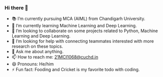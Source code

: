 ### Hi there 👋

<!--
**adipratapthakur/adipratapthakur** is a ✨ _special_ ✨ repository because its `README.md` (this file) appears on your GitHub profile.
-->

- :books: I’m currently pursuing MCA (AIML) from Chandigarh University.
- 🌱 I’m currently learning Machine Learning and Deep Learning.
- 👯 I’m looking to collaborate on some projects related to Python, Machine Learning and Deep Learning.
- 🤔 I’m looking for help with connecting teammates interested with more research on these topics.
- 💬 Ask me about anything.
- 📫 How to reach me: 21MCI1068@cuchd.in
- 😄 Pronouns: He/him
- ⚡ Fun fact: Fooding and Cricket is my favorite todo with coding.

